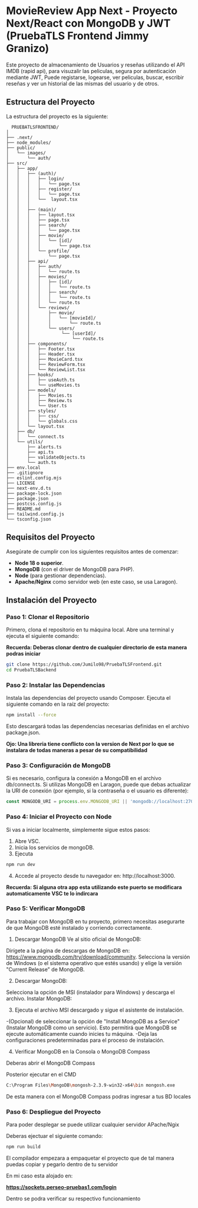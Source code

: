 # **MovieReview App Next - Proyecto Next/React con MongoDB y JWT (PruebaTLS Frontend Jimmy Granizo)**

Este proyecto de almacenamiento de Usuarios y reseñas utilizando el API IMDB (rapid api), para visuzalir las peliculas, segura por autenticación mediante JWT, Puede registarse, logearse, ver peliculas, buscar, escribir reseñas y ver un historial de las mismas del usuario y de otros.

## **Estructura del Proyecto**

La estructura del proyecto es la siguiente:

      PRUEBATLSFRONTEND/
    │
    ├── .next/
    ├── node_modules/
    ├── public/
    │   └── images/
    │       └── auth/
    ├── src/
    │   ├── app/
    │   │   ├── (auth)/
    │   │   │   ├── login/
    │   │   │   │   └── page.tsx
    │   │   │   ├── register/
    │   │   │   │   └── page.tsx
    │   │   │   └──  layout.tsx 
    │   │   │           
    │   │   ├── (main)/
    │   │   │   ├── layout.tsx
    │   │   │   ├── page.tsx
    │   │   │   ├── search/
    │   │   │   │   └── page.tsx
    │   │   │   ├── movie/
    │   │   │   │   └── [id]/
    │   │   │   │       └── page.tsx
    │   │   │   └── profile/
    │   │   │       └── page.tsx
    │   │   ├── api/
    │   │   │   ├── auth/
    │   │   │   │   └── route.ts
    │   │   │   ├── movies/
    │   │   │   │   ├── [id]/
    │   │   │   │   │   └── route.ts
    │   │   │   │   ├── search/
    │   │   │   │   │   └── route.ts
    │   │   │   │   └── route.ts
    │   │   │   └── reviews/
    │   │   │       ├── movie/
    │   │   │       │   └── [movieId]/
    │   │   │       │       └── route.ts
    │   │   │       └── users/
    │   │   │            └── [userId]/    
    │   │   │                └── route.ts
    │   │   ├── components/
    │   │   │   ├── Footer.tsx
    │   │   │   ├── Header.tsx
    │   │   │   ├── MovieCard.tsx
    │   │   │   ├── ReviewForm.tsx
    │   │   │   └── ReviewList.tsx
    │   │   ├── hooks/
    │   │   │   ├── useAuth.ts
    │   │   │   └── useMovies.ts
    │   │   ├── models/
    │   │   │   ├── Movies.ts
    │   │   │   ├── Review.ts
    │   │   │   └── User.ts
    │   │   ├── styles/
    │   │   │   ├── css/
    │   │   │   └── globals.css
    │   │   └── layout.tsx
    │   ├── db/
    │   │   └── connect.ts
    │   └── utils/
    │       ├── alerts.ts
    │       ├── api.ts
    │       ├── validateObjects.ts
    │       └── auth.ts
    ├── env.local
    ├── .gitignore
    ├── eslint.config.mjs
    ├── LICENSE
    ├── next-env.d.ts
    ├── package-lock.json
    ├── package.json
    ├── postcss.config.js
    ├── README.md
    ├── tailwind.config.js
    └── tsconfig.json


## **Requisitos del Proyecto**

Asegúrate de cumplir con los siguientes requisitos antes de comenzar:

- **Node 18 o superior**.
- **MongoDB** (con el driver de MongoDB para PHP).
- **Node** (para gestionar dependencias).
- **Apache/Nginx** como servidor web (en este caso, se usa Laragon).

## **Instalación del Proyecto**

### **Paso 1: Clonar el Repositorio**

Primero, clona el repositorio en tu máquina local. Abre una terminal y ejecuta el siguiente comando:

**Recuerda: Deberas clonar dentro de cualquier directorio de esta manera podras iniciar**

```bash
git clone https://github.com/Jumilo98/PruebaTLSFrontend.git
cd PruebaTLSBackend
```
### **Paso 2: Instalar las Dependencias**

Instala las dependencias del proyecto usando Composer. Ejecuta el siguiente comando en la raíz del proyecto:

```bash
npm install --force
```

Esto descargará todas las dependencias necesarias definidas en el archivo package.json.

**Ojo: Una libreria tiene conflicto con la version de Next por lo que se instalara de todas maneras a pesar de su compatibilidad**

### **Paso 3: Configuración de MongoDB**

Si es necesario, configura la conexión a MongoDB en el archivo db/connect.ts. Si utilizas MongoDB en Laragon, puede que debas actualizar la URI de conexión (por ejemplo, si la contraseña o el usuario es diferente):

```js
const MONGODB_URI = process.env.MONGODB_URI || 'mongodb://localhost:27017/MovieReviews';
```
### **Paso 4: Iniciar el Proyecto con Node**

Si vas a iniciar localmente, simplemente sigue estos pasos:

1. Abre VSC.
2. Inicia los servicios de mongoDB.
3. Ejecuta 
```bash
npm run dev
```
4. Accede al proyecto desde tu navegador en: http://localhost:3000.

**Recuerda: Si alguna otra app esta utilizando este puerto se modificara automaticamente VSC te lo indircara**

### **Paso 5: Verificar MongoDB**

Para trabajar con MongoDB en tu proyecto, primero necesitas asegurarte de que MongoDB esté instalado y corriendo correctamente.

1. Descargar MongoDB
Ve al sitio oficial de MongoDB:

Dirígete a la página de descargas de MongoDB en: https://www.mongodb.com/try/download/community.
Selecciona la versión de Windows (o el sistema operativo que estés usando) y elige la versión "Current Release" de MongoDB.

2. Descargar MongoDB:

Selecciona la opción de MSI (instalador para Windows) y descarga el archivo.
Instalar MongoDB:

3. Ejecuta el archivo MSI descargado y sigue el asistente de instalación.

-(Opcional) de seleccionar la opción de "Install MongoDB as a Service" (Instalar MongoDB como un servicio). Esto permitirá que MongoDB se ejecute automáticamente cuando inicies tu máquina.
-Deja las configuraciones predeterminadas para el proceso de instalación.

4. Verificar MongoDB en la Consola o MongoDB Compass

Deberas abrir el MongoDB Compass 

Posterior ejecutar en el CMD
```bash
C:\Program Files\MongoDB\mongosh-2.3.9-win32-x64\bin mongosh.exe
```

De esta manera con el MongoDB Compass podras ingresar a tus BD locales

### **Paso 6: Despliegue del Proyecto**

Para poder desplegar se puede utilizar cualquier servidor APache/Ngix

Deberas ejectuar el siguiente comando:

```bash
npm run build
```

El compilador empezara a empaquetar el proyecto que de tal manera puedas copiar y pegarlo dentro de tu servidor

En mi caso esta alojado en:

**https://sockets.perseo-pruebas1.com/login**

Dentro se podra verificar su respectivo funcionamiento 